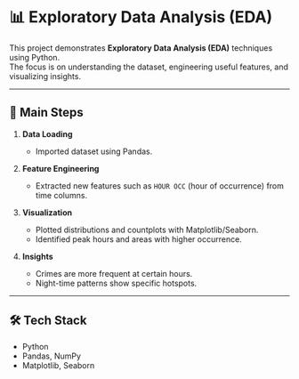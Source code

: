 # 📊 Exploratory Data Analysis (EDA)

This project demonstrates **Exploratory Data Analysis (EDA)** techniques using Python.  
The focus is on understanding the dataset, engineering useful features, and visualizing insights.

---

## 🔎 Main Steps
1. **Data Loading**  
   - Imported dataset using Pandas.

2. **Feature Engineering**  
   - Extracted new features such as `HOUR OCC` (hour of occurrence) from time columns.

3. **Visualization**  
   - Plotted distributions and countplots with Matplotlib/Seaborn.  
   - Identified peak hours and areas with higher occurrence.

4. **Insights**  
   - Crimes are more frequent at certain hours.  
   - Night-time patterns show specific hotspots.

---

## 🛠️ Tech Stack
- Python  
- Pandas, NumPy  
- Matplotlib, Seaborn  


